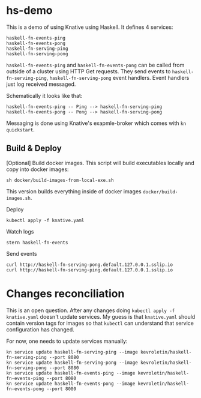 # hs-demo

This is a demo of using Knative using Haskell. It defines 4 services:
```
haskell-fn-events-ping
haskell-fn-events-pong
haskell-fn-serving-ping
haskell-fn-serving-pong
```


`haskell-fn-events-ping` and `haskell-fn-events-pong` can be called from outside
of a cluster using HTTP Get requests. They send events to
`haskell-fn-serving-ping`, `haskell-fn-serving-pong` event handlers. Event
handlers just log received messaged.

Schematically it looks like that:
```
haskell-fn-events-ping -- Ping --> haskell-fn-serving-ping
haskell-fn-events-pong -- Pong --> haskell-fn-serving-pong
```

Messaging is done using Knative's exapmle-broker which comes with `kn quickstart`.

## Build & Deploy

[Optional] Build docker images. This script will build executables locally and copy into docker images:
```
sh docker/build-images-from-local-exe.sh
```

This version builds everything inside of docker images `docker/build-images.sh`.

Deploy
```
kubectl apply -f knative.yaml
```

Watch logs
```
stern haskell-fn-events
```

Send events
```
curl http://haskell-fn-serving-pong.default.127.0.0.1.sslip.io
curl http://haskell-fn-serving-ping.default.127.0.0.1.sslip.io
```

# Changes reconciliation

This is an open question. After any changes doing `kubectl apply -f
knative.yaml` doesn't update services. My guess is that `knative.yaml` should
contain version tags for images so that `kubectl` can understand that service
configuration has changed.

For now, one needs to update services manually:

```
kn service update haskell-fn-serving-ping --image kevroletin/haskell-fn-serving-ping --port 8080
kn service update haskell-fn-serving-pong --image kevroletin/haskell-fn-serving-pong --port 8080
kn service update haskell-fn-events-ping --image kevroletin/haskell-fn-events-ping --port 8080
kn service update haskell-fn-events-pong --image kevroletin/haskell-fn-events-pong --port 8080
```
